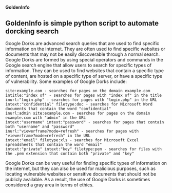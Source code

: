 #### GoldenInfo
## GoldenInfo is simple python script to automate dorcking search

Google Dorks are advanced search queries that are used to find specific information on the internet. They are often used to find specific websites or documents that may not be easily discoverable through a normal search. Google Dorks are formed by using special operators and commands in the Google search engine that allow users to search for specific types of information. They can be used to find websites that contain a specific type of content, are hosted on a specific type of server, or have a specific type of vulnerability. Some examples of Google Dorks include:

```
site:example.com - searches for pages on the domain example.com
intitle:"index of" - searches for pages with "index of" in the title
inurl:"login.php" - searches for pages with "login.php" in the URL
intext:"confidential" filetype:doc - searches for Microsoft Word documents that contain the word "confidential"
inurl:admin site:example.com - searches for pages on the domain example.com with "admin" in the URL
intext:"username" intext:"password" - searches for pages that contain both "username" and "password"
inurl:"viewerframe?mode=refresh" - searches for pages with "viewerframe?mode=refresh" in the URL
intext:"email" filetype:xls - searches for Microsoft Excel spreadsheets that contain the word "email"
intext:"private" intext:"key" filetype:pem - searches for files with the .pem extension that contain both "private" and "key"
```

Google Dorks can be very useful for finding specific types of information on the internet, but they can also be used for malicious purposes, such as locating vulnerable websites or sensitive documents that should not be publicly available. As a result, the use of Google Dorks is sometimes considered a gray area in terms of ethics.




